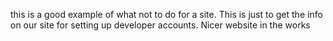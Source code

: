 this is a good example of what not to do for a site. This is just to get the info on our site for setting up developer accounts. Nicer website in the works

